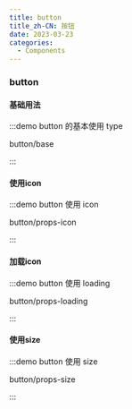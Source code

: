 ```yaml
---
title: button
title_zh-CN: 按钮
date: 2023-03-23
categories:
  - Components
---
```


### button

#### 基础用法
:::demo  button 的基本使用 type

button/base

:::

#### 使用icon
:::demo  button 使用 icon

button/props-icon

:::

#### 加载icon
:::demo  button 使用 loading

button/props-loading

:::

#### 使用size
:::demo  button 使用 size

button/props-size

:::
